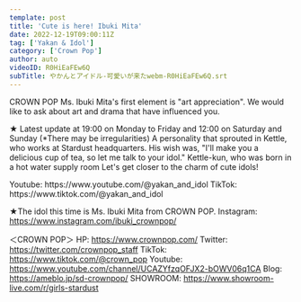 ```yaml
---
template: post
title: 'Cute is here! Ibuki Mita'
date: 2022-12-19T09:00:11Z
tag: ['Yakan & Idol']
category: ['Crown Pop']
author: auto 
videoID: R0HiEaFEw6Q
subTitle: やかんとアイドル-可愛いが来たwebm-R0HiEaFEw6Q.srt
---
```

CROWN POP Ms. Ibuki Mita's first element is "art appreciation".
We would like to ask about art and drama that have influenced you.

★ Latest update at 19:00 on Monday to Friday and 12:00 on Saturday and Sunday (*There may be irregularities)
A personality that sprouted in Kettle, who works at Stardust headquarters.
His wish was, "I'll make you a delicious cup of tea, so let me talk to your idol."
Kettle-kun, who was born in a hot water supply room
Let's get closer to the charm of cute idols!

<Kettle and Idol>
Youtube: https://www.youtube.com/@yakan_and_idol
TikTok: https://www.tiktok.com/@yakan_and_idol

★The idol this time is Ms. Ibuki Mita from CROWN POP.
<Mifuki Mita>
Instagram: https://www.instagram.com/ibuki_crownpop/

＜CROWN POP＞
HP: https://www.crownpop.com/
Twitter: https://twitter.com/crownpop_staff
TikTok: https://www.tiktok.com/@crown_pop
Youtube: https://www.youtube.com/channel/UCAZYfzqOFJX2-bOWV06q1CA
Blog: https://ameblo.jp/sd-crownpop/
SHOWROOM: https://www.showroom-live.com/r/girls-stardust
